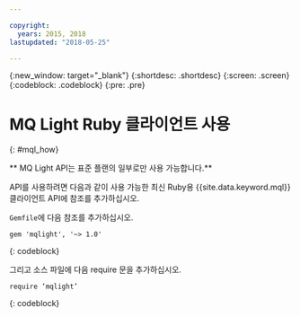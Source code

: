 ```yaml
---

copyright:
  years: 2015, 2018
lastupdated: "2018-05-25"

---
```


{:new_window: target="_blank"}
{:shortdesc: .shortdesc}
{:screen: .screen}
{:codeblock: .codeblock}
{:pre: .pre}

<!-- 14/11/18: info moved to eventstreams099.md, moved because of doc app changes -->
# MQ Light Ruby 클라이언트 사용
{: #mql_how}

** MQ Light API는 표준 플랜의 일부로만 사용 가능합니다.**
<br/>

API를 사용하려면 다음과 같이 사용 가능한 최신 Ruby용 {{site.data.keyword.mql}} 클라이언트 API에 참조를 추가하십시오.

<code>Gemfile</code>에 다음 참조를 추가하십시오.

```
gem 'mqlight', '~> 1.0'
```
{: codeblock}

그리고 소스 파일에 다음 require 문을 추가하십시오.

```
require ‘mqlight’
```
{: codeblock}

<!-- Comment from Andrew
Instructions for getting started, with links for more info
Simple send source and receive source in-line

-->


